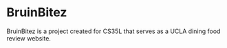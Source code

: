# BruinBitez
BruinBitez is a project created for CS35L that serves as a UCLA dining food review website.
